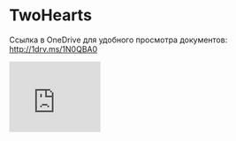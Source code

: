 # TwoHearts

Ссылка в OneDrive для удобного просмотра документов: http://1drv.ms/1N0QBA0

<iframe src="https://onedrive.live.com/embed?cid=B65C791D471E1363&resid=B65C791D471E1363%2128143&authkey=ACcG3uo_KlJQkgQ" width="165" height="128" frameborder="0" scrolling="no"></iframe>
